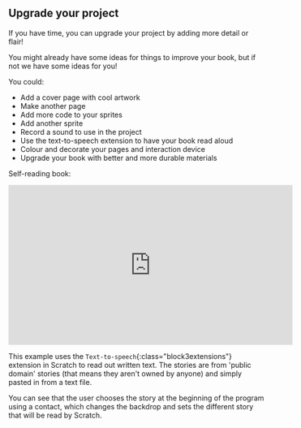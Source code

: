 ## Upgrade your project
If you have time, you can upgrade your project by adding more detail or flair! 

You might already have some ideas for things to improve your book, but if not we have some ideas for you!

You could:
+ Add a cover page with cool artwork
+ Make another page
+ Add more code to your sprites
+ Add another sprite
+ Record a sound to use in the project
+ Use the text-to-speech extension to have your book read aloud 
+ Colour and decorate your pages and interaction device
+ Upgrade your book with better and more durable materials

Self-reading book:
<iframe width="560" height="315" src="https://www.youtube.com/embed/zSl8d8gB0FM" title="YouTube video player" frameborder="0" allow="accelerometer; autoplay; clipboard-write; encrypted-media; gyroscope; picture-in-picture" allowfullscreen></iframe>

This example uses the `Text-to-speech`{:class="block3extensions"} extension in Scratch to read out written text. The stories are from 'public domain' stories (that means they aren't owned by anyone) and simply pasted in from a text file.

You can see that the user chooses the story at the beginning of the program using a contact, which changes the backdrop and sets the different story that will be read by Scratch.
